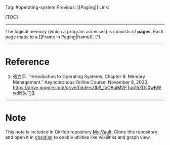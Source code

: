Tag: #operating-system 
Previous: [[Paging]]
Link: 

[TOC]

---

The logical memory (which a program accesses) is consists of **pages**. Each page maps to a [[Frame in Paging|frame]]. (<u>1</u>)

---

# Reference

1. 張立平. “Introduction to Operating Systems, Chapter 8: Memory Management.” Asynchronous Online Course, November 8, 2023. https://drive.google.com/drive/folders/1b9_faOAujMVFTuq1hZDs0wBWwdN5JTj3.

---

# Note

This note is included in GitHub repository [My-Vault](https://github.com/LittleD3092/My-Vault.git). Clone this repository and open it in [obsidian](https://obsidian.md/) to enable utilities like wikilinks and graph view.